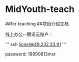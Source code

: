 # MidYouth-teach

##for teaching
##项目介绍文档

线上办公--腾讯云账户：

'''
ssh lionel@49.232.33.91
'''

password: 19990813mxt
